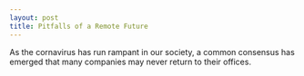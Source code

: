 ```yaml
---
layout: post
title: Pitfalls of a Remote Future
---
```

As the cornavirus has run rampant in our society, a common consensus has emerged that many companies may never return to their offices. 
